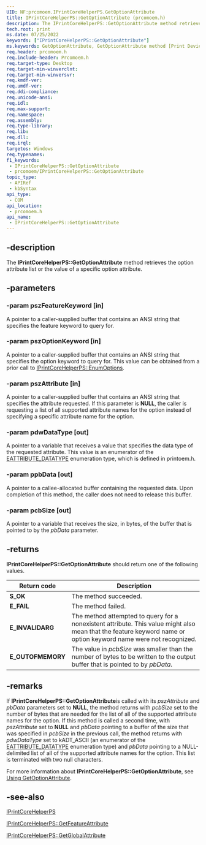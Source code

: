 ```yaml
---
UID: NF:prcomoem.IPrintCoreHelperPS.GetOptionAttribute
title: IPrintCoreHelperPS::GetOptionAttribute (prcomoem.h)
description: The IPrintCoreHelperPS::GetOptionAttribute method retrieves the option attribute list or the value of a specific option attribute.
tech.root: print
ms.date: 07/25/2022
keywords: ["IPrintCoreHelperPS::GetOptionAttribute"]
ms.keywords: GetOptionAttribute, GetOptionAttribute method [Print Devices], GetOptionAttribute method [Print Devices],IPrintCoreHelperPS interface, IPrintCoreHelperPS interface [Print Devices],GetOptionAttribute method, IPrintCoreHelperPS.GetOptionAttribute, IPrintCoreHelperPS::GetOptionAttribute, prcomoem/IPrintCoreHelperPS::GetOptionAttribute, print.iprintcorehelperps_getoptionattribute, print_unidrv-pscript_allplugins_9c895bf8-2a17-4a3a-b97d-e747f5996318.xml
req.header: prcomoem.h
req.include-header: Prcomoem.h
req.target-type: Desktop
req.target-min-winverclnt: 
req.target-min-winversvr: 
req.kmdf-ver: 
req.umdf-ver: 
req.ddi-compliance: 
req.unicode-ansi: 
req.idl: 
req.max-support: 
req.namespace: 
req.assembly: 
req.type-library: 
req.lib: 
req.dll: 
req.irql: 
targetos: Windows
req.typenames: 
f1_keywords:
 - IPrintCoreHelperPS::GetOptionAttribute
 - prcomoem/IPrintCoreHelperPS::GetOptionAttribute
topic_type:
 - APIRef
 - kbSyntax
api_type:
 - COM
api_location:
 - prcomoem.h
api_name:
 - IPrintCoreHelperPS::GetOptionAttribute
---
```


## -description

The **IPrintCoreHelperPS::GetOptionAttribute** method retrieves the option attribute list or the value of a specific option attribute.

## -parameters

### -param pszFeatureKeyword [in]

A pointer to a caller-supplied buffer that contains an ANSI string that specifies the feature keyword to query for.

### -param pszOptionKeyword [in]

A pointer to a caller-supplied buffer that contains an ANSI string that specifies the option keyword to query for. This value can be obtained from a prior call to [IPrintCoreHelperPS::EnumOptions](./nf-prcomoem-iprintcorehelperps-enumoptions.md).

### -param pszAttribute [in]

A pointer to a caller-supplied buffer that contains an ANSI string that specifies the attribute requested. If this parameter is **NULL**, the caller is requesting a list of all supported attribute names for the option instead of specifying a specific attribute name for the option.

### -param pdwDataType [out]

A pointer to a variable that receives a value that specifies the data type of the requested attribute. This value is an enumerator of the [EATTRIBUTE_DATATYPE](../printoem/ne-printoem-_eattribute_datatype.md) enumeration type, which is defined in printoem.h.

### -param ppbData [out]

A pointer to a callee-allocated buffer containing the requested data. Upon completion of this method, the caller does not need to release this buffer.

### -param pcbSize [out]

A pointer to a variable that receives the size, in bytes, of the buffer that is pointed to by the *pbData* parameter.

## -returns

**IPrintCoreHelperPS::GetOptionAttribute** should return one of the following values.

| Return code | Description |
|--|--|
| **S_OK** | The method succeeded. |
| **E_FAIL** | The method failed. |
| **E_INVALIDARG** | The method attempted to query for a nonexistent attribute. This value might also mean that the feature keyword name or option keyword name were not recognized. |
| **E_OUTOFMEMORY** | The value in *pcbSize* was smaller than the number of bytes to be written to the output buffer that is pointed to by *pbData*. |

## -remarks

If **IPrintCoreHelperPS::GetOptionAttribute**is called with its *pszAttribute* and *pbData* parameters set to **NULL**, the method returns with *pcbSize* set to the number of bytes that are needed for the list of all of the supported attribute names for the option. If this method is called a second time, with *pszAttribute* set to **NULL** and *pbData* pointing to a buffer of the size that was specified in *pcbSize* in the previous call, the method returns with *pdwDataType* set to kADT_ASCII (an enumerator of the [EATTRIBUTE_DATATYPE](../printoem/ne-printoem-_eattribute_datatype.md) enumeration type) and *pbData* pointing to a NULL-delimited list of all of the supported attribute names for the option. This list is terminated with two null characters.

For more information about **IPrintCoreHelperPS::GetOptionAttribute**, see [Using GetOptionAttribute](/windows-hardware/drivers/print/using-getoptionattribute).

## -see-also

[IPrintCoreHelperPS](./nn-prcomoem-iprintcorehelperps.md)

[IPrintCoreHelperPS::GetFeatureAttribute](./nf-prcomoem-iprintcorehelperps-getfeatureattribute.md)

[IPrintCoreHelperPS::GetGlobalAttribute](./nf-prcomoem-iprintcorehelperps-getglobalattribute.md)